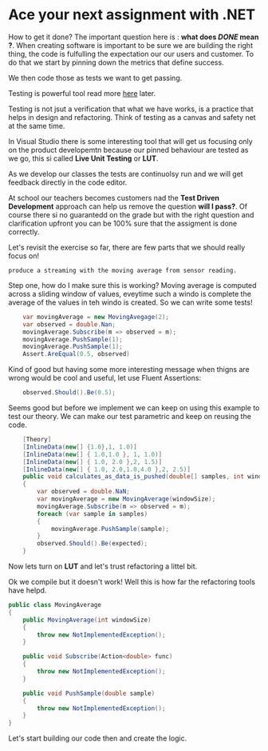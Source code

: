 # Ace your next assignment with .NET

How to get it done? The important question here is : **what does *DONE* mean ?**. When creating software is important to be sure we are building the right thing, the code is fulfulling the expectation our our users and customer. To do that we start by pinning down the metrics that define success.

We then code those as tests we want to get passing. 

Testing is powerful tool read more [here](https://learn.microsoft.com/en-us/training/modules/visual-studio-test-concepts/) later.

Testing is not jsut a verification that what we have works, is a practice that helps in design and refactoring. Think of testing as a canvas and safety net at the same time.

In Visual Studio there is some interesting tool that will get us focusing only on the product developemtn because our pinned behaviour are tested as we go, this si called **Live Unit Testing** or **LUT**.

As we develop our classes the tests are continuolsy run and we will get feedback directly in the code editor.

At school our teachers becomes customers nad the **Test Driven Development** approach can help us remove the question **will I pass?**. Of course there si no guarantedd on the grade but with the right question and clarification upfront you can be 100% sure that the assigment is done correctly.

Let's revisit the exercise so far, there are few parts that we should really focus on!

```
produce a streaming with the moving average from sensor reading.
```

Step one, how do I make sure this is working? Moving average is computed across a sliding window of values, eveytime such a windo is complete the average of the values in teh windo is created. So we can write some tests!

```csharp
    var movingAverage = new MovingAvegage(2);
    var observed = double.Nan;
    movingAverage.Subscribe(m => observed = m);
    movingAverage.PushSample(1);
    movingAverage.PushSample(1);
    Assert.AreEqual(0.5, observed)
```

Kind of good but having some more interesting message when thigns are wrong would be cool and useful, let use Fluent Assertions:

```csharp
    observed.Should().Be(0.5);
```

Seems good but before we implement we can keep on using this example to test our theory. We can make our test parametric and keep on reusing the code.

```csharp
    [Theory]
    [InlineData(new[] {1.0},1, 1.0)]
    [InlineData(new[] { 1.0,1.0 }, 1, 1.0)]
    [InlineData(new[] { 1.0, 2.0 },2, 1.5)]
    [InlineData(new[] { 1.0, 2.0,1.0,4.0 },2, 2.5)]
    public void calculates_as_data_is_pushed(double[] samples, int windowSize, double expected)
    {
        var observed = double.NaN;
        var movingAverage = new MovingAverage(windowSize);
        movingAverage.Subscribe(m => observed = m);
        foreach (var sample in samples)
        {
            movingAverage.PushSample(sample);
        }
        observed.Should().Be(expected);
    }
```

Now lets turn on **LUT** and let's trust refactoring a littel bit.

Ok we compile but it doesn't work! Well this is how far the refactoring tools have helpd.

```csharp
public class MovingAverage
{
    public MovingAverage(int windowSize)
    {
        throw new NotImplementedException();
    }

    public void Subscribe(Action<double> func)
    {
        throw new NotImplementedException();
    }

    public void PushSample(double sample)
    {
        throw new NotImplementedException();
    }
}
```

Let's start building our code then and create the logic.